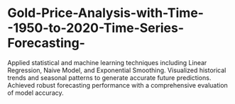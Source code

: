 # Gold-Price-Analysis-with-Time--1950-to-2020-Time-Series-Forecasting-
Applied statistical and machine learning techniques including Linear Regression, Naive Model, and Exponential Smoothing. Visualized historical trends and seasonal patterns to generate accurate future predictions. Achieved robust forecasting performance with a comprehensive evaluation of model accuracy.
